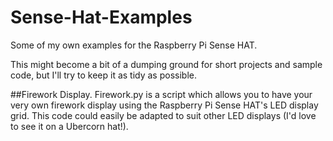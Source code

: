 # Sense-Hat-Examples
Some of my own examples for the Raspberry Pi Sense HAT.

This might become a bit of a dumping ground for short projects and sample code, but I'll try to keep it as tidy as possible.

##Firework Display.
Firework.py is a script which allows you to have your very own firework display using the Raspberry Pi Sense HAT's LED display grid. This code could easily be adapted to suit other LED displays (I'd love to see it on a Ubercorn hat!).

